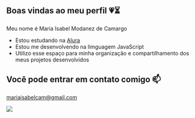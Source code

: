 ## Boas vindas ao meu perfil 💗⏳

Meu nome é Maria Isabel Modanez de Camargo

- Estou estudando na [Alura](https://www.alura.com.br)
- Estou me desenvolvendo na limguagem JavaScript
- Utilizo esse espaço para minha organização e compartilhamento dos meus projetos desenvolvidos

## Você pode entrar em contato comigo 📫

mariaisabelcam@gmail.com


![](https://media1.tenor.com/m/rZdHjIXwpgIAAAAd/goodmorning-aesthetic.gif0)
